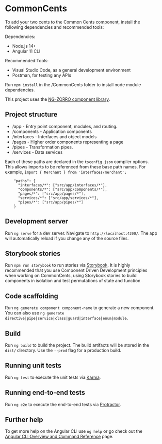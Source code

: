 # CommonCents

To add your two cents to the Common Cents component, install the following dependencies and recommended tools:

Dependencies:
* Node.js 14+
* Angular 11 CLI

Recommended Tools:
* Visual Studio Code, as a general development environment
* Postman, for testing any APIs

Run `npm install` in the /CommonCents folder to install node module dependencies.

This project uses the [NG-ZORRO component library](https://ng.ant.design/docs/introduce/en). 

## Project structure

* /app - Entry point component, modules, and routing.
 * /components - Application components
 * /interfaces - Interfaces and object models
 * /pages - Higher order components representing a page
 * /pipes - Transformation pipes.
 * /services - Data services

Each of these paths are declared in the `tsconfig.json` compiler options. This allows imports to be referenced from these base path names. For example, `import { Merchant } from 'interfaces/merchant';`

```
    "paths": {
      "interfaces/*": ["src/app/interfaces/*"],
      "components/*": ["src/app/components/*"],
      "pages/*": ["src/app/pages/*"],
      "services/*": ["src/app/services/*"],
      "pipes/*": ["src/app/pipes/*"]
    }
```



## Development server

Run `ng serve` for a dev server. Navigate to `http://localhost:4200/`. The app will automatically reload if you change any of the source files.

## Storybook stories

Run `npm run storybook` to run stories via [Storybook](https://storybook.js.org/). It is highly recommended that you use Component Driven Development principles when working on CommonCents, using Storybook stories to build components in isolation and test permutations of state and function.

## Code scaffolding

Run `ng generate component component-name` to generate a new component. You can also use `ng generate directive|pipe|service|class|guard|interface|enum|module`.

## Build

Run `ng build` to build the project. The build artifacts will be stored in the `dist/` directory. Use the `--prod` flag for a production build.

## Running unit tests

Run `ng test` to execute the unit tests via [Karma](https://karma-runner.github.io).

## Running end-to-end tests

Run `ng e2e` to execute the end-to-end tests via [Protractor](http://www.protractortest.org/).

## Further help

To get more help on the Angular CLI use `ng help` or go check out the [Angular CLI Overview and Command Reference](https://angular.io/cli) page.
